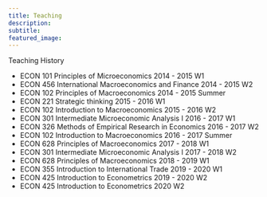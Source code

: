 ```yaml
---
title: Teaching
description: 
subtitle:
featured_image: 
---
```


Teaching History

* ECON 101 Principles of Microeconomics 2014 - 2015 W1 
* ECON 456 International Macroeconomics and Finance 2014 - 2015 W2
* ECON 102  Principles of Macroeconomics  2014 - 2015 Summer 
* ECON 221 Strategic thinking  2015 - 2016 W1
* ECON 102 Introduction to Macroeconomics 2015 - 2016 W2
* ECON 301 Intermediate Microeconomic Analysis I 2016 - 2017 W1
* ECON 326 Methods of Empirical Research in Economics 2016 - 2017 W2
* ECON 102 Introduction to Macroeconomics 2016 - 2017 Summer
* ECON 628  Principles of Macroeconomics 2017 - 2018 W1
* ECON 301  Intermediate Microeconomic Analysis I 2017 - 2018 W2
* ECON 628  Principles of Macroeconomics 2018 - 2019 W1
* ECON 355 Introduction to International Trade 2019 - 2020 W1
* ECON 425 Introduction to Econometrics 2019 - 2020 W2
* ECON 425 Introduction to Econometrics 2020 W2

